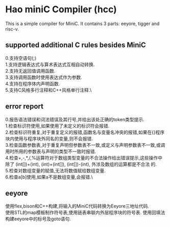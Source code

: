 # Hao miniC Compiler (hcc)
This is a simple compiler for MiniC. It contains 3 parts: eeyore, tigger and risc-v. 
## supported additional C rules besides MiniC
0.支持空语句(;)\
1.支持逻辑表达式与算术表达式互相自动转换.\
2.支持无返回值调用函数.\
3.支持调用函数时使用表达式作为参数.\
4.支持在程序体内声明函数.\
5.支持C风格多行注释和C++风格单行注释.\
## error report
0.报告语法错误和词法错误及其行号,并给出该处正确的token类型提示.\
1.检查标识符使用,如果使用了未定义的标识符会报错.\
2.检查标识符重复,对于重复定义的报错,函数名与变量名冲突的报错,如果在{}程序块内使用与程序块外同名的变量,则不会报错.\
3.检查函数参数表,对于重复声明但参数表不一致,或定义与声明参数表不一致,或调用时所用的参数表与声明的类型不一致时报错.\
4.检查+,-,*,/,%运算符对于数组类型变量的不合法操作给出错误提示,这些操作中除了 (int[])+(int), (int)+(int[]), (int[])-(int), 外涉及数组的运算都是不合法 的.\
5.检查对数组变量的赋值,无法将数值赋给数组变量.\
6.检查a[b]使用,如果a不是数组变量,会报错.\
## eeyore
使用flex,bison和C++构建,将输入的MiniC代码转换为Eeyore三地址代码.\
使用STL的map模板制作符号表,使用链表串联内外层程序块的符号表.
使用回填法构建eeyore中的标号及goto语句.
